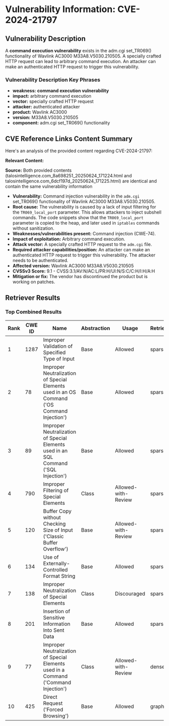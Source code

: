 # Vulnerability Information: CVE-2024-21797

## Vulnerability Description
A **command execution vulnerability** exists in the adm.cgi set_TR069() functionality of Wavlink AC3000 M33A8.V5030.210505. A specially crafted HTTP request can lead to arbitrary command execution. An attacker can make an authenticated HTTP request to trigger this vulnerability.

### Vulnerability Description Key Phrases
- **weakness:** **command execution vulnerability**
- **impact:** arbitrary command execution
- **vector:** specially crafted HTTP request
- **attacker:** authenticated attacker
- **product:** Wavlink AC3000
- **version:** M33A8.V5030.210505
- **component:** adm.cgi set_TR069() functionality

## CVE Reference Links Content Summary
Here's an analysis of the provided content regarding CVE-2024-21797:

**Relevant Content:**

**Source:** Both provided contents (talosintelligence.com_8a698251_20250624_171224.html and talosintelligence.com_6dcf197d_20250624_171225.html) are identical and contain the same vulnerability information

*   **Vulnerability:** Command injection vulnerability in the `adm.cgi` set\_TR069() functionality of Wavlink AC3000 M33A8.V5030.210505.
*   **Root cause:** The vulnerability is caused by a lack of input filtering for the `TR069_local_port` parameter. This allows attackers to inject subshell commands. The code snippets show that the `TR069_local_port` parameter is copied to the heap, and later used in `iptables` commands without sanitization.
*   **Weaknesses/vulnerabilities present:** Command injection (CWE-74).
*   **Impact of exploitation:** Arbitrary command execution.
*   **Attack vector:** A specially crafted HTTP request to the `adm.cgi` file.
*   **Required attacker capabilities/position:** An attacker can make an authenticated HTTP request to trigger this vulnerability. The attacker needs to be authenticated.
*   **Affected version:** Wavlink AC3000 M33A8.V5030.210505
*   **CVSSv3 Score:** 9.1 - CVSS:3.1/AV:N/AC:L/PR:H/UI:N/S:C/C:H/I:H/A:H
*   **Mitigation or fix:** The vendor has discontinued the product but is working on patches.

## Retriever Results

### Top Combined Results

| Rank | CWE ID | Name | Abstraction | Usage  | Retrievers | Individual Scores |
|------|--------|------|-------------|-------|------------|-------------------|
| 1 | 1287 | Improper Validation of Specified Type of Input | Base | Allowed | sparse | 0.280 |
| 2 | 78 | Improper Neutralization of Special Elements used in an OS Command ('OS Command Injection') | Base | Allowed | sparse | 0.266 |
| 3 | 89 | Improper Neutralization of Special Elements used in an SQL Command ('SQL Injection') | Base | Allowed | sparse | 0.264 |
| 4 | 790 | Improper Filtering of Special Elements | Class | Allowed-with-Review | sparse | 0.264 |
| 5 | 120 | Buffer Copy without Checking Size of Input ('Classic Buffer Overflow') | Base | Allowed-with-Review | sparse | 0.257 |
| 6 | 134 | Use of Externally-Controlled Format String | Base | Allowed | sparse | 0.246 |
| 7 | 138 | Improper Neutralization of Special Elements | Class | Discouraged | sparse | 0.244 |
| 8 | 201 | Insertion of Sensitive Information Into Sent Data | Base | Allowed | sparse | 0.234 |
| 9 | 77 | Improper Neutralization of Special Elements used in a Command ('Command Injection') | Class | Allowed-with-Review | dense | 0.592 |
| 10 | 425 | Direct Request ('Forced Browsing') | Base | Allowed | graph | 0.002 |

